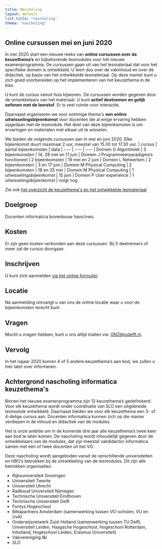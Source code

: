 ```yaml
---
title: Nascholing
layout: default
list_title: "nascholing"
thema: "nascholing"
---
```

## Online cursussen mei en juni 2020
In mei 2020 start een nieuwe reeks van **online cursussen over de keuzethema’s** en bijbehorende lesmodules voor het nieuwe examenprogramma. De cursussen gaan uit van het lesmateriaal dat voor het specifieke domein is ontwikkeld. U leert dus over de vakinhoud en over de didactiek, op basis van het ontwikkelde lesmateriaal. Op deze manier kunt u zich goed voorbereiden op het implementeren van het keuzethema in de klas.

U kunt de cursus vanuit huis bijwonen. De cursussen worden gegeven door de ontwikkelaars van het materiaal. U kunt **actief deelnemen en gelijk oefenen met de leerstof**. Er is veel ruimte voor interactie.

Daarnaast organiseren we voor sommige thema's **een online uitwisselingsbijeenkomst** voor docenten die al enige ervaring hebben opgedaan met de lesmodule. Het doel van deze bijeenkomsten is om ervaringen en materialen met elkaar uit te wisselen.

We bieden de volgende cursussen aan in mei en juni 2020. Elke bijeenkomst duurt maximaal 2 uur, meestal van 15.30 tot 17.30 uur.
| cursus | aantal bijeenkomsten | data
| :---   | :---  | :---
| Domein G Algoritmiek | 3 bijeenkomsten | 14, 28 mei en 11 juni
| Domein J Programmeerparadigma’s functioneel | 2 bijeenkomsten | 19 mei en 2 juni
| Domein L Netwerken | 2 bijeenkomsten | 3 en 17 juni
| Domein M Physical Computing | 2 bijeenkomsten | 18 en 25 mei
| Domein M Physical Computing | 1 uitwisselingsbijeenkomst | 15 juni
| Domein P User experience | 1 uitwisselingsbijeenkomst | volgt nog

Zie ook [het overzicht de keuzethema's en het ontwikkelde lesmateriaal](https://ieni.github.io/inf2019/)

## Doelgroep
Docenten informatica bovenbouw havo/vwo.

## Kosten
Er zijn geen kosten verbonden aan deze cursussen. Bij 5 deelnemers of meer zal de cursus doorgaan.

## Inschrijven
U kunt zich aanmelden [via het online formulier](https://tudelft.fra1.qualtrics.com/jfe/form/SV_1LZXIjGJc82VROt)

## Locatie
Na aanmelding ontvangt u van ons de online locatie waar u voor de bijeenkomsten terecht kunt.

## Vragen
Mocht u vragen hebben, kunt u ons altijd mailen via: ONZ@tudelft.nl.

## Vervolg
In het najaar 2020 komen 4 of 5 andere keuzethema’s aan bod, we zullen u hier later over informeren.

## Achtergrond nascholing informatica keuzethema's
Binnen het nieuwe examenprogramma zijn 12 keuzethema’s gedefinieerd. Voor elk keuzethema wordt onder coördinatie van SLO een uitgebreide lesmodule ontwikkeld. Daarnaast bieden we voor elk keuzethema een 3- of 4-delige cursus aan. Docenten informatica kunnen zich op die manier verdiepen in de inhoud en didactiek van de modules.

Het is onze ambitie om in de komende drie jaar alle keuzethema’s twee keer aan bod te laten komen. De nascholing wordt inhoudelijk gegeven door de ontwikkelaars van de modules, dat zijn meestal vakdidactici informatica samen met één of twee docenten uit het VO.

Deze nascholing wordt aangeboden vanuit de verschillende universiteiten en HBO’s betrokken bij de ontwikkeling van de lesmodules. Dit zijn alle betrokken organisaties:
* Rijksuniversiteit Groningen
* Universiteit Twente
* Universiteit Utrecht
* Radboud Universiteit Nijmegen
* Technische Universiteit Eindhoven
* Technische Universiteit Delft
* Fontys Hogeschool
* Bètapartners Amsterdam (samenwerking tussen VO-scholen, VU en UvA)
* Onderwijsnetwerk Zuid-Holland (samenwerking  tussen TU Delft, Universiteit Leiden, Haagsche Hogeschool, Hogeschool Rotterdam, Inholland, Hogeschool Leiden, Erasmus Universiteit)
* Vakvereniging I&I
* SLO


